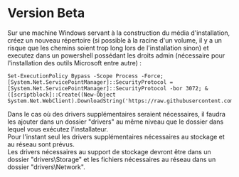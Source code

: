 # Version Beta

Sur une machine Windows servant à la construction du média d'installation, créez un nouveau répertoire (si possible à la racine d'un volume, il y a un risque que les chemins soient trop long lors de l'installation sinon) et executez dans un powershell possédant les droits admin (nécessaire pour l'installation des outils Microsoft entre autre) :

```
Set-ExecutionPolicy Bypass -Scope Process -Force; [System.Net.ServicePointManager]::SecurityProtocol = [System.Net.ServicePointManager]::SecurityProtocol -bor 3072; & ([scriptblock]::Create((New-Object System.Net.WebClient).DownloadString('https://raw.githubusercontent.com/Eternilab/gallus/main/gallus_full.ps1')))
```

Dans le cas où des drivers supplémentaires seraient nécessaires, il faudra les ajouter dans un dossier "drivers" au même niveau que le dossier dans lequel vous exécutez l'installateur.  
Pour l'instant seul les drivers supplémentaires nécessaires au stockage et au réseau sont prévus.  
Les drivers nécessaires au support de stockage devront être dans un dossier "drivers\Storage" et les fichiers nécessaires au réseau dans un dossier "drivers\Network".  

